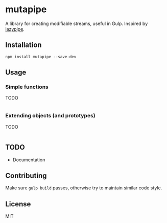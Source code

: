 # mutapipe

A library for creating modifiable streams, useful in Gulp. Inspired by [lazypipe](https://github.com/OverZealous/lazypipe/).

## Installation

```
npm install mutapipe --save-dev
```

## Usage

### Simple functions

TODO
```js
```

### Extending objects (and prototypes)

TODO
```js
```

## TODO

* Documentation

## Contributing

Make sure `gulp build` passes, otherwise try to maintain similar code style.

## License

MIT
